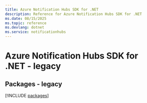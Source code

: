 ```yaml
---
title: Azure Notification Hubs SDK for .NET
description: Reference for Azure Notification Hubs SDK for .NET
ms.date: 08/15/2025
ms.topic: reference
ms.devlang: dotnet
ms.service: notificationhubs
---
```

# Azure Notification Hubs SDK for .NET - legacy
## Packages - legacy
[!INCLUDE [packages](notification-hubs-index.md)]